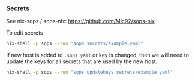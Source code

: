 ### Secrets

See nix-sops / sops-nix: https://github.com/Mic92/sops-nix

To edit secrets
```sh
nix-shell -p sops --run "sops secrets/example.yaml"
```

If new host is added to `.sops.yaml` or key is changed, then we will need to update the keys for all secrets that are used by the new host.
```sh
nix-shell -p sops --run "sops updatekeys secrets/example.yaml"
```
